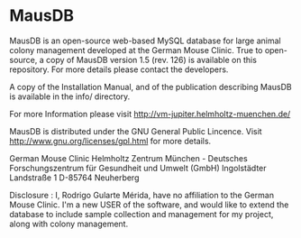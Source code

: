 MausDB
======

MausDB is an open-source web-based MySQL database for large animal colony management developed at the German Mouse Clinic.  True to open-source, a copy of MausDB version 1.5 (rev. 126) is available on this repository. For more details please contact the developers.

A copy of the Installation Manual, and of the publication describing MausDB is available in the info/ directory.

For more Information please visit  http://vm-jupiter.helmholtz-muenchen.de/

MausDB is distributed under the GNU General Public Lincence.  Visit http://www.gnu.org/licenses/gpl.html for more details.

German Mouse Clinic
Helmholtz Zentrum München -
Deutsches Forschungszentrum 
für Gesundheit und Umwelt (GmbH)
Ingolstädter Landstraße 1
D-85764 Neuherberg


Disclosure : I, Rodrigo Gularte Mérida, have no affiliation to the German Mouse Clinic.  I'm a new USER of the software, and would like to extend the database to include sample collection and management for my project, along with colony management. 